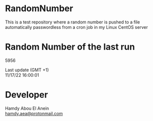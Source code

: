 # RandomNumber    
This is a test repository where a random number is pushed to a file automatically passwordless from a cron job in my Linux CentOS server    
# Random Number of the last run   
5956
      
Last update (GMT +1)    
11/17/22 16:00:01
# Developer    
Hamdy Abou El Anein   
hamdy.aea@protonmail.com
